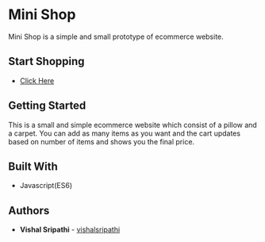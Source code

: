 # Mini Shop
 Mini Shop is a simple and small prototype of ecommerce website.
 
## Start Shopping
* [Click Here](https://mini-shop-js.netlify.app/)

## Getting Started
 This is a small and simple ecommerce website which consist of a pillow and a carpet. You can add as many items as you want and the cart updates based on number of items and shows you the final price.

## Built With
* Javascript(ES6)

## Authors
* **Vishal Sripathi** - [vishalsripathi](https://github.com/vishalsripathi)
